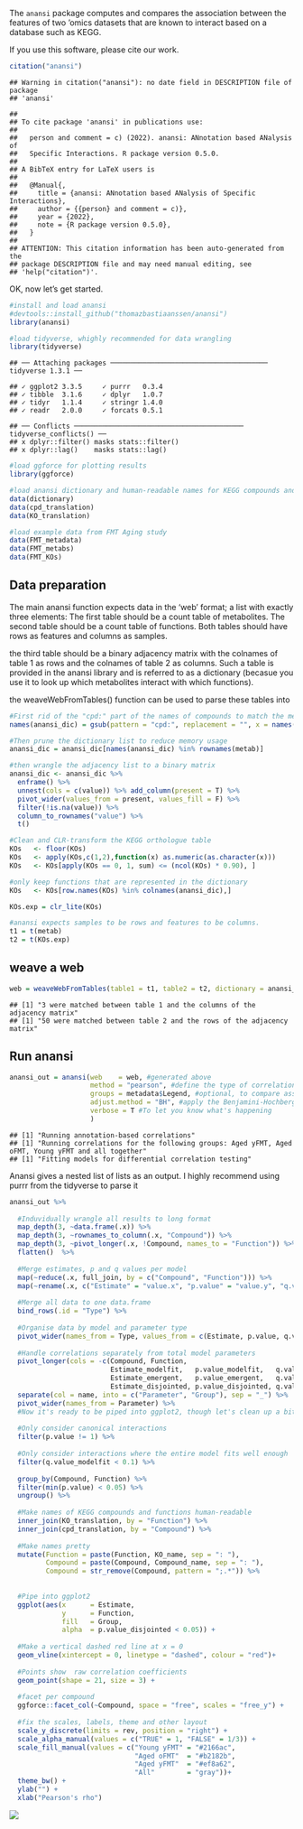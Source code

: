 <!-- README.md is generated from README.Rmd. Please edit that file -->

The `anansi` package computes and compares the association between the
features of two ’omics datasets that are known to interact based on a
database such as KEGG.

If you use this software, please cite our work.

``` r
citation("anansi")
```

    ## Warning in citation("anansi"): no date field in DESCRIPTION file of package
    ## 'anansi'

    ## 
    ## To cite package 'anansi' in publications use:
    ## 
    ##   person and comment = c) (2022). anansi: ANnotation based ANalysis of
    ##   Specific Interactions. R package version 0.5.0.
    ## 
    ## A BibTeX entry for LaTeX users is
    ## 
    ##   @Manual{,
    ##     title = {anansi: ANnotation based ANalysis of Specific Interactions},
    ##     author = {{person} and comment = c)},
    ##     year = {2022},
    ##     note = {R package version 0.5.0},
    ##   }
    ## 
    ## ATTENTION: This citation information has been auto-generated from the
    ## package DESCRIPTION file and may need manual editing, see
    ## 'help("citation")'.

OK, now let’s get started.

``` r
#install and load anansi
#devtools::install_github("thomazbastiaanssen/anansi")
library(anansi)

#load tidyverse, whighly recommended for data wrangling 
library(tidyverse)
```

    ## ── Attaching packages ─────────────────────────────────────── tidyverse 1.3.1 ──

    ## ✓ ggplot2 3.3.5     ✓ purrr   0.3.4
    ## ✓ tibble  3.1.6     ✓ dplyr   1.0.7
    ## ✓ tidyr   1.1.4     ✓ stringr 1.4.0
    ## ✓ readr   2.0.0     ✓ forcats 0.5.1

    ## ── Conflicts ────────────────────────────────────────── tidyverse_conflicts() ──
    ## x dplyr::filter() masks stats::filter()
    ## x dplyr::lag()    masks stats::lag()

``` r
#load ggforce for plotting results
library(ggforce)

#load anansi dictionary and human-readable names for KEGG compounds and orthologues
data(dictionary)
data(cpd_translation)
data(KO_translation)

#load example data from FMT Aging study
data(FMT_metadata)
data(FMT_metabs)
data(FMT_KOs)
```

## Data preparation

The main anansi function expects data in the ‘web’ format; a list with
exactly three elements: The first table should be a count table of
metabolites. The second table should be a count table of functions. Both
tables should have rows as features and columns as samples.

the third table should be a binary adjacency matrix with the colnames of
table 1 as rows and the colnames of table 2 as columns. Such a table is
provided in the anansi library and is referred to as a dictionary
(becasue you use it to look up which metabolites interact with which
functions).

the weaveWebFromTables() function can be used to parse these tables into

``` r
#First rid of the "cpd:" part of the names of compounds to match the metabolite table
names(anansi_dic) = gsub(pattern = "cpd:", replacement = "", x = names(anansi_dic))

#Then prune the dictionary list to reduce memory usage
anansi_dic = anansi_dic[names(anansi_dic) %in% rownames(metab)]

#then wrangle the adjacency list to a binary matrix
anansi_dic <- anansi_dic %>% 
  enframe() %>% 
  unnest(cols = c(value)) %>% add_column(present = T) %>%
  pivot_wider(values_from = present, values_fill = F) %>%
  filter(!is.na(value)) %>% 
  column_to_rownames("value") %>% 
  t()

#Clean and CLR-transform the KEGG orthologue table
KOs   <- floor(KOs)
KOs   <- apply(KOs,c(1,2),function(x) as.numeric(as.character(x)))
KOs   <- KOs[apply(KOs == 0, 1, sum) <= (ncol(KOs) * 0.90), ] 

#only keep functions that are represented in the dictionary
KOs   <- KOs[row.names(KOs) %in% colnames(anansi_dic),]

KOs.exp = clr_lite(KOs)

#anansi expects samples to be rows and features to be columns. 
t1 = t(metab)
t2 = t(KOs.exp)
```

## weave a web

``` r
web = weaveWebFromTables(table1 = t1, table2 = t2, dictionary = anansi_dic)
```

    ## [1] "3 were matched between table 1 and the columns of the adjacency matrix"
    ## [1] "50 were matched between table 2 and the rows of the adjacency matrix"

## Run anansi

``` r
anansi_out = anansi(web    = web, #generated above
                    method = "pearson", #define the type of correlation used
                    groups = metadata$Legend, #optional, to compare associations between groups
                    adjust.method = "BH", #apply the Benjamini-Hochberg procedure for FDR
                    verbose = T #To let you know what's happening
                    )
```

    ## [1] "Running annotation-based correlations"
    ## [1] "Running correlations for the following groups: Aged yFMT, Aged oFMT, Young yFMT and all together"
    ## [1] "Fitting models for differential correlation testing"

Anansi gives a nested list of lists as an output. I highly recommend
using purrr from the tidyverse to parse it

``` r
anansi_out %>%
  
  #Induvidually wrangle all results to long format
  map_depth(3, ~data.frame(.x)) %>%
  map_depth(3, ~rownames_to_column(.x, "Compound")) %>%
  map_depth(3, ~pivot_longer(.x, !Compound, names_to = "Function")) %>%
  flatten()  %>%
  
  #Merge estimates, p and q values per model
  map(~reduce(.x, full_join, by = c("Compound", "Function"))) %>%
  map(~rename(.x, c("Estimate" = "value.x", "p.value" = "value.y", "q.value" = "value"))) %>%
  
  #Merge all data to one data.frame
  bind_rows(.id = "Type") %>%
  
  #Organise data by model and parameter type
  pivot_wider(names_from = Type, values_from = c(Estimate, p.value, q.value)) %>%
  
  #Handle correlations separately from total model parameters
  pivot_longer(cols = -c(Compound, Function, 
                         Estimate_modelfit,   p.value_modelfit,   q.value_modelfit, 
                         Estimate_emergent,   p.value_emergent,   q.value_emergent, 
                         Estimate_disjointed, p.value_disjointed, q.value_disjointed)) %>% 
  separate(col = name, into = c("Parameter", "Group"), sep = "_") %>% 
  pivot_wider(names_from = Parameter) %>% 
  #Now it's ready to be piped into ggplot2, though let's clean up a bit more. 
  
  #Only consider canonical interactions
  filter(p.value != 1) %>%
  
  #Only consider interactions where the entire model fits well enough
  filter(q.value_modelfit < 0.1) %>% 
  
  group_by(Compound, Function) %>% 
  filter(min(p.value) < 0.05) %>%
  ungroup() %>%
  
  #Make names of KEGG compounds and functions human-readable
  inner_join(KO_translation, by = "Function") %>%
  inner_join(cpd_translation, by = "Compound") %>%
  
  #Make names pretty
  mutate(Function = paste(Function, KO_name, sep = ": "), 
         Compound = paste(Compound, Compound_name, sep = ": "), 
         Compound = str_remove(Compound, pattern = ";.*")) %>% 
  
  
  #Pipe into ggplot2
  ggplot(aes(x      = Estimate, 
             y      = Function, 
             fill   = Group, 
             alpha  = p.value_disjointed < 0.05)) + 
  
  #Make a vertical dashed red line at x = 0
  geom_vline(xintercept = 0, linetype = "dashed", colour = "red")+
  
  #Points show  raw correlation coefficients
  geom_point(shape = 21, size = 3) + 
  
  #facet per compound
  ggforce::facet_col(~Compound, space = "free", scales = "free_y") + 
  
  #fix the scales, labels, theme and other layout
  scale_y_discrete(limits = rev, position = "right") +
  scale_alpha_manual(values = c("TRUE" = 1, "FALSE" = 1/3)) +
  scale_fill_manual(values = c("Young yFMT" = "#2166ac", 
                               "Aged oFMT"  = "#b2182b", 
                               "Aged yFMT"  = "#ef8a62", 
                               "All"        = "gray"))+
  theme_bw() + 
  ylab("") + 
  xlab("Pearson's rho")
```

![](README_files/figure-markdown_github/unnamed-chunk-6-1.png)
